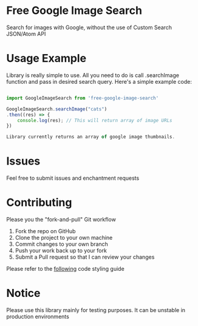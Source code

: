# Free Google Image Search
Search for images with Google, without the use of Custom Search JSON/Atom API

# Usage Example
Library is really simple to use. All you need to do is call .searchImage function and pass in desired search query. Here's a simple example code:

```javascript

import GoogleImageSearch from 'free-google-image-search'

GoogleImageSearch.searchImage("cats")
.then((res) => {
    console.log(res); // This will return array of image URLs
})

Library currently returns an array of google image thumbnails.

```

# Issues
Feel free to submit issues and enchantment requests

# Contributing
Please you the "fork-and-pull" Git workflow

1. Fork the repo on GitHub
2. Clone the project to your own machine
3. Commit changes to your own branch
4. Push your work back up to your fork
5. Submit a Pull request so that I can review your changes

Please refer to the [following](https://github.com/felixge/node-style-guide) code styling guide

# Notice
Please use this library mainly for testing purposes. It can be unstable in production environments
